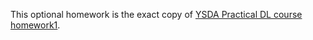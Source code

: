 This optional homework is the exact copy of [YSDA Practical DL course homework1](https://github.com/yandexdataschool/Practical_DL/tree/spring2019/homework01). 